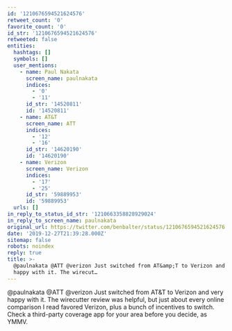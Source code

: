 ```yaml
---
id: '1210676594521624576'
retweet_count: '0'
favorite_count: '0'
id_str: '1210676594521624576'
retweeted: false
entities:
  hashtags: []
  symbols: []
  user_mentions:
    - name: Paul Nakata
      screen_name: paulnakata
      indices:
        - '0'
        - '11'
      id_str: '14520811'
      id: '14520811'
    - name: AT&T
      screen_name: ATT
      indices:
        - '12'
        - '16'
      id_str: '14620190'
      id: '14620190'
    - name: Verizon
      screen_name: Verizon
      indices:
        - '17'
        - '25'
      id_str: '59889953'
      id: '59889953'
  urls: []
in_reply_to_status_id_str: '1210663358828929024'
in_reply_to_screen_name: paulnakata
original_url: https://twitter.com/benbalter/status/1210676594521624576
date: '2019-12-27T21:39:28.000Z'
sitemap: false
robots: noindex
reply: true
title: >-
  @paulnakata @ATT @verizon Just switched from AT&amp;T to Verizon and very
  happy with it. The wirecut…
---
```


@paulnakata @ATT @verizon Just switched from AT&amp;T to Verizon and very happy with it. The wirecutter review was helpful, but just about every online comparison I read favored Verizon, plus a bunch of incentives to switch. Check a third-party coverage app for your area before you decide, as YMMV.